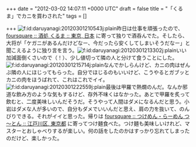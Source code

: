 
+++
date = "2012-03-02 14:07:11 +0000 UTC"
draft = false
title = "「くるま」でカニを買わされた"
tags = []

+++
<img src="http://cdn-ak.f.st-hatena.com/images/fotolife/d/daruyanagi/20120301/20120301210543.jpg" alt="f:id:daruyanagi:20120301210543j:plain" title="f:id:daruyanagi:20120301210543j:plain" class="hatena-fotolife"/>昨日は仕事を頑張ったので、 <a href="https://ja.foursquare.com/v/%E9%85%92%E5%87%A6-%E3%81%8F%E3%82%8B%E3%81%BE/4ba8b4f5f964a5209ae839e3">foursquare :: 酒処 くるま :: 東京, 日本</a> に寄って独りで酒呑んでた。そしたら、大将が「ケガニがあるんだけどなー、今だったら安くしてしまいそうだなー」と聞こえるように独り言を言う。<img src="http://cdn-ak.f.st-hatena.com/images/fotolife/d/daruyanagi/20120301/20120301213302.jpg" alt="f:id:daruyanagi:20120301213302j:plain" title="f:id:daruyanagi:20120301213302j:plain" class="hatena-fotolife"/>いい加減面倒くさいので（！）、少し値切って隣の人と分けて食うことにした。<img src="http://cdn-ak.f.st-hatena.com/images/fotolife/d/daruyanagi/20120301/20120301215714.jpg" alt="f:id:daruyanagi:20120301215714j:plain" title="f:id:daruyanagi:20120301215714j:plain" class="hatena-fotolife"/>なんでかしらんけど、カニの肉はぜんぶ隣の人にほじってもらった。自分でほじるのもいいけど、こうやるとガブッとカニの肉をほうばれて、これはこれでイイ。<img src="http://cdn-ak.f.st-hatena.com/images/fotolife/d/daruyanagi/20120301/20120301222559.jpg" alt="f:id:daruyanagi:20120301222559j:plain" title="f:id:daruyanagi:20120301222559j:plain" class="hatena-fotolife"/>最後は甲羅で熱燗のんだ。なんか邪道な飲み方のような気もするけど、存外不味くはなかった。あとで甲羅を炙って飲むと、二度美味しいんだそうだ。そうやって人間はダメになるんだと思う。小岩はダメな人が多いので、自分もダメでいいんだと思え、肩の力を抜いて、のんびりできる。それがイイと思った。帰りは <a href="https://ja.foursquare.com/v/%E3%81%A4%E3%81%91%E3%82%81%E3%82%93%E3%82%89%E3%83%BC%E3%82%81%E3%82%93-%E3%81%A4%E3%81%A8%E3%82%93/4e1d71b71838f4ab743e078f">foursquare :: つけめん・らーめん つ～とん :: 江戸川区, 東京都</a> に寄ってつけ麺食べた。つけ麺も美味しいけれど、マスターとおしゃべりするが楽しい。何の話をしたのかはすっかり忘れてしまったのだけど、楽しかった。


